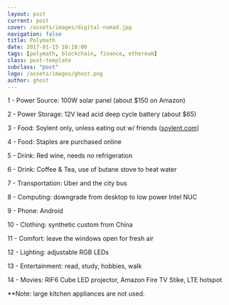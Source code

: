 ```yaml
---
layout: post
current: post
cover: /assets/images/digital-nomad.jpg
navigation: false
title: Polymath
date: 2017-01-15 10:18:00
tags: [polymath, blockchain, finance, ethereum]
class: post-template
subclass: "post"
logo: /assets/images/ghost.png
author: ghost
---
```


1 - Power Source: 100W solar panel (about $150 on Amazon)

2 - Power Storage: 12V lead acid deep cycle battery (about $65)

3 - Food: Soylent only, unless eating out w/ friends ([soylent.com](https://t.umblr.com/redirect?z=http%3A%2F%2Fsoylent.com%2F&t=OGQ3YzA1NWI5Y2ZkMzU2Y2Y3ZTFhNzVhMWRiYTc2MjExYzQ1M2YzYSxxRzM5ZW52dQ%3D%3D&b=t%3Amc9oE5TJkAXO_RNMdoK8vQ&p=https%3A%2F%2Fsingularityhacker.com%2Fpost%2F155928165035%2Fdigital-nomad&m=1&ts=1642042727))

4 - Food: Staples are purchased online

5 - Drink: Red wine, needs no refrigeration

6 - Drink: Coffee & Tea, use of butane stove to heat water

7 - Transportation: Uber and the city bus

8 - Computing: downgrade from desktop to low power Intel NUC

9 - Phone: Android

10 - Clothing: synthetic custom from China

11 - Comfort: leave the windows open for fresh air

12 - Lighting: adjustable RGB LEDs

13 - Entertainment: read, study, hobbies, walk

14 - Movies: RIF6 Cube LED projector, Amazon Fire TV Stike, LTE hotspot

\*\*Note: large kitchen appliances are not used.
